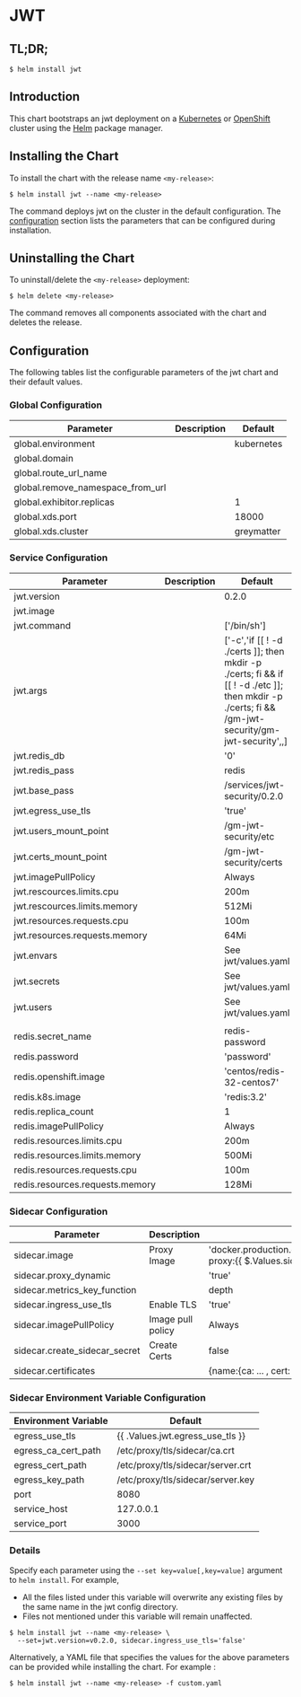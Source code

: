 # JWT

## TL;DR;

```console
$ helm install jwt
```

## Introduction

This chart bootstraps an jwt deployment on a [Kubernetes](http://kubernetes.io) or [OpenShift](https://www.openshift.com/) cluster using the [Helm](https://helm.sh) package manager.

## Installing the Chart

To install the chart with the release name `<my-release>`:

```console
$ helm install jwt --name <my-release>
```

The command deploys jwt on the cluster in the default configuration. The [configuration](#configuration) section lists the parameters that can be configured during installation.

## Uninstalling the Chart

To uninstall/delete the `<my-release>` deployment:

```console
$ helm delete <my-release>
```

The command removes all components associated with the chart and deletes the release.

## Configuration

The following tables list the configurable parameters of the jwt chart and their default values.

### Global Configuration

| Parameter                        | Description | Default    |
| -------------------------------- | ----------- | ---------- |
| global.environment               |             | kubernetes |
| global.domain                    |             |            |
| global.route_url_name            |             |            |
| global.remove_namespace_from_url |             |            |
| global.exhibitor.replicas        |             | 1          |
| global.xds.port                  |             | 18000      |
| global.xds.cluster               |             | greymatter |

### Service Configuration

| Parameter                       | Description | Default                                                                                                                                           |
| ------------------------------- | ----------- | ------------------------------------------------------------------------------------------------------------------------------------------------- |
| jwt.version                     |             | 0.2.0                                                                                                                                             |
| jwt.image                       |             |                                                                                                                                                   |
| jwt.command                     |             | ['/bin/sh']                                                                                                                                       |
| jwt.args                        |             | ['-c','if [[ ! -d ./certs ]]; then mkdir -p ./certs; fi && if [[ ! -d ./etc ]]; then mkdir -p ./certs; fi && /gm-jwt-security/gm-jwt-security',,] |
| jwt.redis_db                    |             | '0'                                                                                                                                               |
| jwt.redis_pass                  |             | redis                                                                                                                                             |
| jwt.base_pass                   |             | /services/jwt-security/0.2.0                                                                                                                      |
| jwt.egress_use_tls              |             | 'true'                                                                                                                                            |
| jwt.users_mount_point           |             | /gm-jwt-security/etc                                                                                                                              |
| jwt.certs_mount_point           |             | /gm-jwt-security/certs                                                                                                                            |
| jwt.imagePullPolicy             |             | Always                                                                                                                                            |
| jwt.rescources.limits.cpu       |             | 200m                                                                                                                                              |
| jwt.rescources.limits.memory    |             | 512Mi                                                                                                                                             |
| jwt.resources.requests.cpu      |             | 100m                                                                                                                                              |
| jwt.resources.requests.memory   |             | 64Mi                                                                                                                                              |
| jwt.envars                      |             | See jwt/values.yaml                                                                                                                               |
| jwt.secrets                     |             | See jwt/values.yaml                                                                                                                               |
| jwt.users                       |             | See jwt/values.yaml                                                                                                                               |
|                                 |             |                                                                                                                                                   |
| redis.secret_name               |             | redis-password                                                                                                                                    |
| redis.password                  |             | 'password'                                                                                                                                        |
| redis.openshift.image           |             | 'centos/redis-32-centos7'                                                                                                                         |
| redis.k8s.image                 |             | 'redis:3.2'                                                                                                                                       |
| redis.replica_count             |             | 1                                                                                                                                                 |
| redis.imagePullPolicy           |             | Always                                                                                                                                            |
| redis.resources.limits.cpu      |             | 200m                                                                                                                                              |
| redis.resources.limits.memory   |             | 500Mi                                                                                                                                             |
| redis.resources.requests.cpu    |             | 100m                                                                                                                                              |
| redis.resources.requests.memory |             | 128Mi                                                                                                                                             |

### Sidecar Configuration

| Parameter                     | Description       | Default                                                                                 |
| ----------------------------- | ----------------- | --------------------------------------------------------------------------------------- |
| sidecar.image                 | Proxy Image       | 'docker.production.deciphernow.com/deciphernow/gm-proxy:{{ $.Values.sidecar.version }}' |
| sidecar.proxy_dynamic         |                   | 'true'                                                                                  |
| sidecar.metrics_key_function  |                   | depth                                                                                   |
| sidecar.ingress_use_tls       | Enable TLS        | 'true'                                                                                  |
| sidecar.imagePullPolicy       | Image pull policy | Always                                                                                  |
| sidecar.create_sidecar_secret | Create Certs      | false                                                                                   |
| sidecar.certificates          |                   | {name:{ca: ... , cert: ... , key ...}}                                                  |

### Sidecar Environment Variable Configuration

| Environment Variable | Default                           |
| -------------------- | --------------------------------- |
| egress_use_tls       | {{ .Values.jwt.egress_use_tls }}  |
| egress_ca_cert_path  | /etc/proxy/tls/sidecar/ca.crt     |
| egress_cert_path     | /etc/proxy/tls/sidecar/server.crt |
| egress_key_path      | /etc/proxy/tls/sidecar/server.key |
| port                 | 8080                              |
| service_host         | 127.0.0.1                         |
| service_port         | 3000                              |

### Details

Specify each parameter using the `--set key=value[,key=value]` argument to `helm install`. For example,

- All the files listed under this variable will overwrite any existing files by the same name in the jwt config directory.
- Files not mentioned under this variable will remain unaffected.

```console
$ helm install jwt --name <my-release> \
  --set=jwt.version=v0.2.0, sidecar.ingress_use_tls='false'
```

Alternatively, a YAML file that specifies the values for the above parameters can be provided while installing the chart. For example :

```console
$ helm install jwt --name <my-release> -f custom.yaml
```
